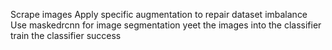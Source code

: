 Scrape images
Apply specific augmentation to repair dataset imbalance
Use maskedrcnn for image segmentation
yeet the images into the classifier
train the classifier
success